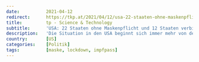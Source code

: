 ```yaml
---
date:          2021-04-12
redirect:      https://tkp.at/2021/04/12/usa-22-staaten-ohne-maskenpflicht-und-12-staaten-verbieten-impfpass/
title:         tp - Science & Technology
subtitle:      'USA: 22 Staaten ohne Maskenpflicht und 12 Staaten verbieten Impfpass'
description:   'Die Situation in den USA beginnt sich immer mehr von der in Europa zu unterscheiden. In insgesamt 9 Bundesstaaten waren Masken nie verpflichtend. Mittlerweile sind sie bereits in 22 Bundesstaaten nicht mehr vorgeschrieben. Und natürlich auch keine Lockdowns mehr und andere drakonische Maßnahmen. Die Entwicklung des Infektionsgeschehens ist gleich wie in den Staaten mit Maskenpflicht …'
country:       [US]
categories:    [Politik]
tags:          [maske, lockdown, impfpass]
---
```

